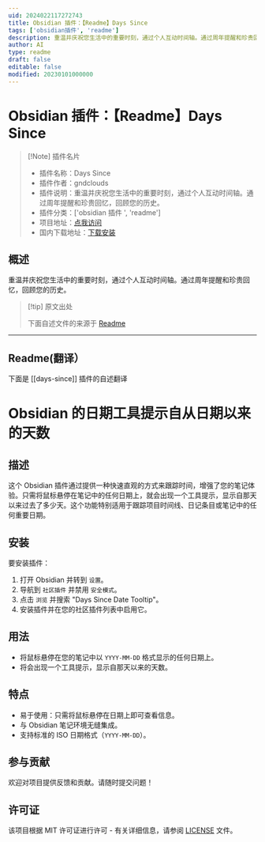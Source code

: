 ```yaml
---
uid: 2024022117272743
title: Obsidian 插件：【Readme】Days Since
tags: ['obsidian插件', 'readme']
description: 重温并庆祝您生活中的重要时刻，通过个人互动时间轴。通过周年提醒和珍贵回忆，回顾您的历史。
author: AI
type: readme
draft: false
editable: false
modified: 20230101000000
---
```


# Obsidian 插件：【Readme】Days Since

> [!Note] 插件名片
> - 插件名称：Days Since
> - 插件作者：gndclouds
> - 插件说明：重温并庆祝您生活中的重要时刻，通过个人互动时间轴。通过周年提醒和珍贵回忆，回顾您的历史。
> - 插件分类：['obsidian 插件 ', 'readme']
> - 项目地址：[点我访问](https://github.com/gndclouds/days-since-obsidian)
> - 国内下载地址：[下载安装](https://pkmer.cn/products/plugin/pluginMarket/?days-since)

## 概述

重温并庆祝您生活中的重要时刻，通过个人互动时间轴。通过周年提醒和珍贵回忆，回顾您的历史。

> [!tip] 原文出处
>
>下面自述文件的来源于 [Readme](https://ghproxy.net/https://raw.githubusercontent.com/gndclouds/days-since-obsidian/main/README.md)
>

---

## Readme(翻译）

下面是 [[days-since]] 插件的自述翻译

# Obsidian 的日期工具提示自从日期以来的天数

## 描述

这个 Obsidian 插件通过提供一种快速直观的方式来跟踪时间，增强了您的笔记体验。只需将鼠标悬停在笔记中的任何日期上，就会出现一个工具提示，显示自那天以来过去了多少天。这个功能特别适用于跟踪项目时间线、日记条目或笔记中的任何重要日期。

## 安装

要安装插件：

1. 打开 Obsidian 并转到 `设置`。
2. 导航到 `社区插件` 并禁用 `安全模式`。
3. 点击 `浏览` 并搜索 "Days Since Date Tooltip"。
4. 安装插件并在您的社区插件列表中启用它。

## 用法

- 将鼠标悬停在您的笔记中以 `YYYY-MM-DD` 格式显示的任何日期上。
- 将会出现一个工具提示，显示自那天以来的天数。

## 特点

- 易于使用：只需将鼠标悬停在日期上即可查看信息。
- 与 Obsidian 笔记环境无缝集成。
- 支持标准的 ISO 日期格式（`YYYY-MM-DD`）。

## 参与贡献

欢迎对项目提供反馈和贡献。请随时提交问题！

## 许可证

该项目根据 MIT 许可证进行许可 - 有关详细信息，请参阅 [LICENSE](LICENSE) 文件。
